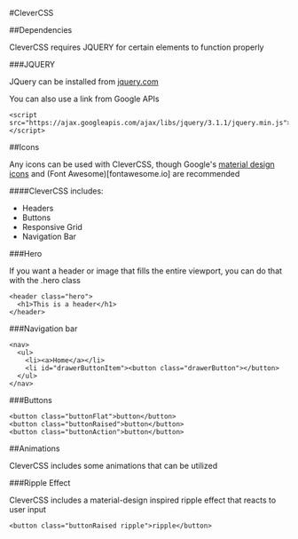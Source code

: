 #CleverCSS

##Dependencies

CleverCSS requires JQUERY for certain elements to function properly

###JQUERY

JQuery can be installed from [jquery.com](jquery.com)

You can also use a link from Google APIs

    <script src="https://ajax.googleapis.com/ajax/libs/jquery/3.1.1/jquery.min.js"></script>

##Icons

Any icons can be used with CleverCSS, though Google's [material design icons](https://github.com/google/material-design-icons) and (Font Awesome)[fontawesome.io] are recommended

####CleverCSS includes:
* Headers
* Buttons
* Responsive Grid
* Navigation Bar

###Hero

If you want a header or image that fills the entire viewport, you can do that with the .hero class

    <header class="hero">
      <h1>This is a header</h1>
    </header>

###Navigation bar

    <nav>
      <ul>
        <li><a>Home</a></li>
        <li id="drawerButtonItem"><button class="drawerButton"></button>
      </ul>
    </nav>

###Buttons

    <button class="buttonFlat">button</button>
    <button class="buttonRaised">button</button>
    <button class="buttonAction">button</button>

##Animations

CleverCSS includes some animations that can be utilized

###Ripple Effect

CleverCSS includes a material-design inspired ripple effect that reacts to user input

    <button class="buttonRaised ripple">ripple</button>
